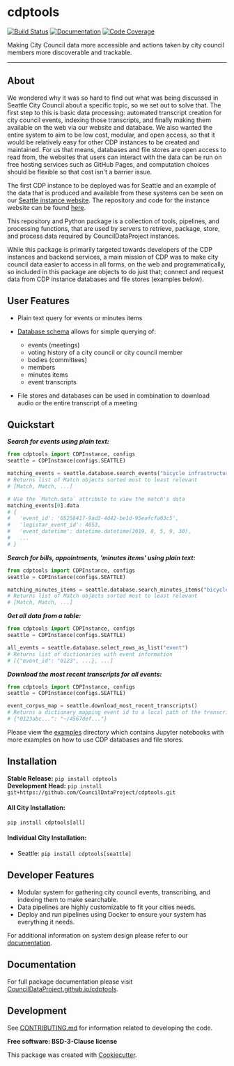 # cdptools

[![Build Status](https://github.com/CouncilDataProject/cdptools/workflows/Build%20Master/badge.svg)](https://github.com/CouncilDataProject/cdptools/actions)
[![Documentation](https://github.com/CouncilDataProject/cdptools/workflows/Documentation/badge.svg)](https://CouncilDataProject.github.io/cdptools)
[![Code Coverage](https://codecov.io/gh/CouncilDataProject/cdptools/branch/master/graph/badge.svg)](https://codecov.io/gh/CouncilDataProject/cdptools)

Making City Council data more accessible and actions taken by city council members more discoverable and trackable.

---

## About
We wondered why it was so hard to find out what was being discussed in Seattle City Council about a specific topic, so
we set out to solve that. The first step to this is basic data processing: automated transcript creation for city
council events, indexing those transcripts, and finally making them available on the web via our website and database.
We also wanted the entire system to aim to be low cost, modular, and open access, so that it would be relatively easy
for other CDP instances to be created and maintained. For us that means, databases and file stores are open access to
read from, the websites that users can interact with the data can be run on free hosting services such as GitHub Pages,
and computation choices should be flexible so that cost isn't a barrier issue.

The first CDP instance to be deployed was for Seattle and an example of the data that is produced and available from
these systems can be seen on our [Seattle instance website](https://councildataproject.github.io/seattle/). The
repository and code for the instance website can be found [here](https://github.com/CouncilDataProject/seattle).

This repository and Python package is a collection of tools, pipelines, and processing functions, that are used by
servers to retrieve, package, store, and process data required by CouncilDataProject instances.

While this package is primarily targeted towards developers of the CDP instances and backend services, a main mission
of CDP was to make city council data easier to access in all forms, on the web and programmatically, so included in
this package are objects to do just that; connect and request data from CDP instance databases and file stores
(examples below).

## User Features
* Plain text query for events or minutes items

* [Database schema](https://councildataproject.github.io/cdptools/_images/database_diagram.png) allows for simple querying of:
    * events (meetings)
    * voting history of a city council or city council member
    * bodies (committees)
    * members
    * minutes items
    * event transcripts

* File stores and databases can be used in combination to download audio or the entire transcript of a meeting

## Quickstart
***Search for events using plain text:***
```python
from cdptools import CDPInstance, configs
seattle = CDPInstance(configs.SEATTLE)

matching_events = seattle.database.search_events("bicycle infrastructure, pedestrian mobility")
# Returns list of Match objects sorted most to least relevant
# [Match, Match, ...]

# Use the `Match.data` attribute to view the match's data
matching_events[0].data
# {
#   'event_id': '05258417-9ad3-4d42-be1d-95eafcfa03c5',
#   'legistar_event_id': 4053,
#   'event_datetime': datetime.datetime(2019, 8, 5, 9, 30),
#   ...
# }
```

***Search for bills, appointments, 'minutes items' using plain text:***
```python
from cdptools import CDPInstance, configs
seattle = CDPInstance(configs.SEATTLE)

matching_minutes_items = seattle.database.search_minutes_items("bicycle infrastructure")
# Returns list of Match objects sorted most to least relevant
# [Match, Match, ...]
```

***Get all data from a table:***
```python
from cdptools import CDPInstance, configs
seattle = CDPInstance(configs.SEATTLE)

all_events = seattle.database.select_rows_as_list("event")
# Returns list of dictionaries with event information
# [{"event_id": "0123", ...}, ...]
```

***Download the most recent transcripts for all events:***
```python
from cdptools import CDPInstance, configs
seattle = CDPInstance(configs.SEATTLE)

event_corpus_map = seattle.download_most_recent_transcripts()
# Returns a dictionary mapping event id to a local path of the transcript
# {"0123abc...": "~/4567def..."}
```

Please view the [examples](/examples) directory which contains Jupyter notebooks with more examples on how to use CDP
databases and file stores.

## Installation
**Stable Release:** `pip install cdptools`<br>
**Development Head:** `pip install git+https://github.com/CouncilDataProject/cdptools.git`

#### All City Installation:
`pip install cdptools[all]`

#### Individual City Installation:
* Seattle: `pip install cdptools[seattle]`

## Developer Features
* Modular system for gathering city council events, transcribing, and indexing them to make searchable.
* Data pipelines are highly customizable to fit your cities needs.
* Deploy and run pipelines using Docker to ensure your system has everything it needs.

For additional information on system design please refer to our
[documentation](https://CouncilDataProject.github.io/cdptools).

## Documentation
For full package documentation please visit [CouncilDataProject.github.io/cdptools](https://CouncilDataProject.github.io/cdptools).

## Development
See [CONTRIBUTING.md](CONTRIBUTING.md) for information related to developing the code.

**Free software: BSD-3-Clause license**

This package was created with [Cookiecutter](https://github.com/audreyr/cookiecutter).
